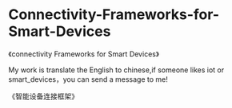 # Connectivity-Frameworks-for-Smart-Devices
《connectivity Frameworks for Smart Devices》


My work is translate the English  to chinese,if someone likes iot or smart_devices，you can send a message to me!


《智能设备连接框架》
